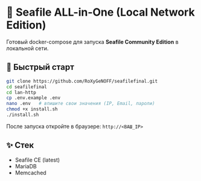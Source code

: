 
# 🚀 Seafile ALL-in-One (Local Network Edition)

Готовый docker-compose для запуска **Seafile Community Edition** в локальной сети.

## 🚀 Быстрый старт

```bash
git clone https://github.com/RoXyGeNOFF/seafilefinal.git
cd seafilefinal
cd lan-http
cp .env.example .env
nano .env   # впишите свои значения (IP, Email, пароли)
chmod +x install.sh
./install.sh
```

После запуска откройте в браузере: `http://<ВАШ_IP>`

## ✨ Стек

- Seafile CE (latest)
- MariaDB
- Memcached
